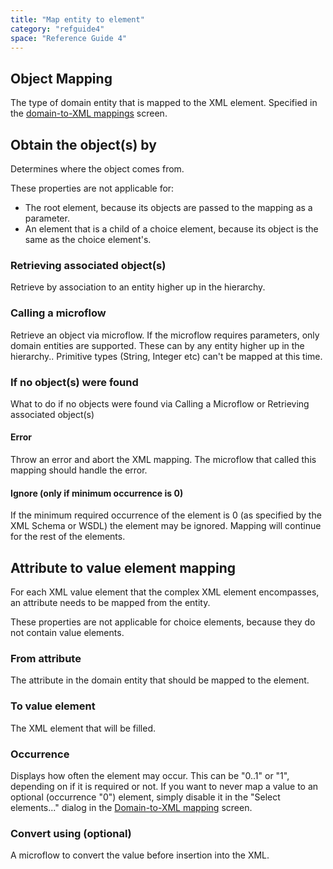 ```yaml
---
title: "Map entity to element"
category: "refguide4"
space: "Reference Guide 4"
---
```

## Object Mapping

The type of domain entity that is mapped to the XML element. Specified in the [domain-to-XML mappings](https://world.mendix.com/display/refguide3/Domain-to-XML+Mappings) screen.

## Obtain the object(s) by

Determines where the object comes from.

These properties are not applicable for:

*   The root element, because its objects are passed to the mapping as a parameter.
*   An element that is a child of a choice element, because its object is the same as the choice element's.

### Retrieving associated object(s)

Retrieve by association to an entity higher up in the hierarchy.

### Calling a microflow

Retrieve an object via microflow. If the microflow requires parameters, only domain entities are supported. These can by any entity higher up in the hierarchy.. Primitive types (String, Integer etc) can't be mapped at this time.

### If no object(s) were found

What to do if no objects were found via Calling a Microflow or Retrieving associated object(s)

#### Error

Throw an error and abort the XML mapping. The microflow that called this mapping should handle the error.

#### Ignore (only if minimum occurrence is 0)

If the minimum required occurrence of the element is 0 (as specified by the XML Schema or WSDL) the element may be ignored. Mapping will continue for the rest of the elements.

## Attribute to value element mapping

For each XML value element that the complex XML element encompasses, an attribute needs to be mapped from the entity.

These properties are not applicable for choice elements, because they do not contain value elements.

### From attribute

The attribute in the domain entity that should be mapped to the element.

### To value element

The XML element that will be filled.

### Occurrence

Displays how often the element may occur. This can be "0..1" or "1", depending on if it is required or not. If you want to never map a value to an optional (occurrence "0") element, simply disable it in the "Select elements..." dialog in the [Domain-to-XML mapping](https://world.mendix.com/display/refguide3/Domain-to-XML+Mappings) screen.

### Convert using (optional)

A microflow to convert the value before insertion into the XML.